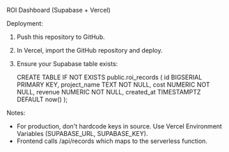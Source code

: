 ROI Dashboard (Supabase + Vercel)

Deployment:
1. Push this repository to GitHub.
2. In Vercel, import the GitHub repository and deploy.
3. Ensure your Supabase table exists:

   CREATE TABLE IF NOT EXISTS public.roi_records (
     id BIGSERIAL PRIMARY KEY,
     project_name TEXT NOT NULL,
     cost NUMERIC NOT NULL,
     revenue NUMERIC NOT NULL,
     created_at TIMESTAMPTZ DEFAULT now()
   );

Notes:
- For production, don't hardcode keys in source. Use Vercel Environment Variables (SUPABASE_URL, SUPABASE_KEY).
- Frontend calls /api/records which maps to the serverless function.
